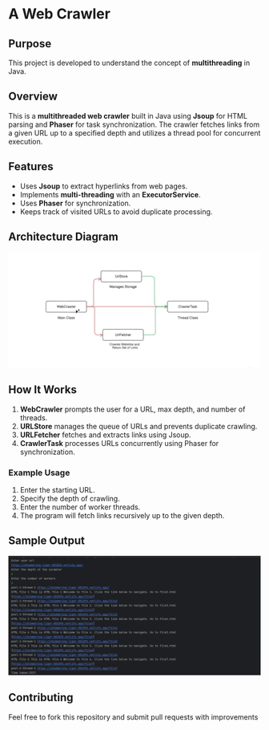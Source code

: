 # A Web Crawler 

## Purpose

This project is developed to understand the concept of **multithreading** in Java.

## Overview

This is a **multithreaded web crawler** built in Java using **Jsoup** for HTML parsing and **Phaser** for task
synchronization. The crawler fetches links from a given URL up to a specified depth and utilizes a thread pool for
concurrent execution.

## Features

- Uses **Jsoup** to extract hyperlinks from web pages.
- Implements **multi-threading** with an **ExecutorService**.
- Uses **Phaser** for synchronization.
- Keeps track of visited URLs to avoid duplicate processing.

## Architecture Diagram

![Architecture Diagram](architecture.png)

## How It Works

1. **WebCrawler** prompts the user for a URL, max depth, and number of threads.
2. **URLStore** manages the queue of URLs and prevents duplicate crawling.
3. **URLFetcher** fetches and extracts links using Jsoup.
4. **CrawlerTask** processes URLs concurrently using Phaser for synchronization.

### Example Usage

1. Enter the starting URL.
2. Specify the depth of crawling.
3. Enter the number of worker threads.
4. The program will fetch links recursively up to the given depth.

## Sample Output

![Architecture Diagram](sample.png)

## Contributing

Feel free to fork this repository and submit pull requests with improvements

